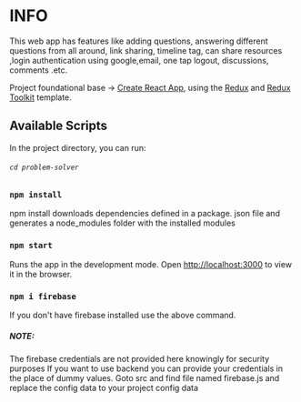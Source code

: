
# INFO
This web app has features like adding questions, answering different questions from all around,
link sharing, timeline tag, can share resources ,login authentication using google,email, 
one tap logout, discussions, comments .etc.

Project foundational base -> [Create React App](https://github.com/facebook/create-react-app), using the [Redux](https://redux.js.org/) and [Redux Toolkit](https://redux-toolkit.js.org/) template.

## Available Scripts
In the project directory, you can run:
###### `cd problem-solver`
### `npm install`
npm install downloads dependencies defined in a package. json file and generates a node_modules folder with the installed modules
### `npm start`
Runs the app in the development mode.
Open [http://localhost:3000](http://localhost:3000) to view it in the browser.

### `npm i firebase`
If you don't have firebase installed use the above command.
##### NOTE: 
The firebase credentials are not provided here knowingly for security purposes
If you want to use backend you can provide your credentials in the place of dummy values.
Goto src and find file named firebase.js and replace the config data to your project config data
